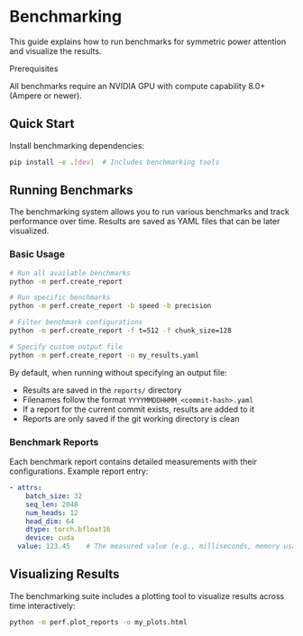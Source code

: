 # Benchmarking

This guide explains how to run benchmarks for symmetric power attention and visualize the results.

<div class="admonition note">
<p class="admonition-title">Prerequisites</p>
<p>All benchmarks require an NVIDIA GPU with compute capability 8.0+ (Ampere or newer).</p>
</div>

## Quick Start

Install benchmarking dependencies:

```bash
pip install -e .[dev]  # Includes benchmarking tools
```

## Running Benchmarks

The benchmarking system allows you to run various benchmarks and track performance over time. Results are saved as YAML files that can be later visualized.

### Basic Usage

```bash
# Run all available benchmarks
python -m perf.create_report

# Run specific benchmarks
python -m perf.create_report -b speed -b precision

# Filter benchmark configurations
python -m perf.create_report -f t=512 -f chunk_size=128

# Specify custom output file
python -m perf.create_report -o my_results.yaml
```

By default, when running without specifying an output file:
- Results are saved in the `reports/` directory
- Filenames follow the format `YYYYMMDDHHMM_<commit-hash>.yaml`
- If a report for the current commit exists, results are added to it
- Reports are only saved if the git working directory is clean

### Benchmark Reports

Each benchmark report contains detailed measurements with their configurations. Example report entry:

```yaml
- attrs:
    batch_size: 32
    seq_len: 2048
    num_heads: 12
    head_dim: 64
    dtype: torch.bfloat16
    device: cuda
  value: 123.45    # The measured value (e.g., milliseconds, memory usage)
```

## Visualizing Results

The benchmarking suite includes a plotting tool to visualize results across time interactively:

```bash
python -m perf.plot_reports -o my_plots.html
```